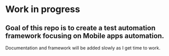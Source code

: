 # Work in progress

## Goal of this repo is to create a test automation framework focusing on Mobile apps automation.

Documentation and framework will be added slowly as I get time to work.
